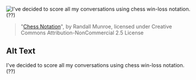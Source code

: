 ![I've decided to score all my conversations using chess win-loss notation. (??)](https://imgs.xkcd.com/comics/chess_notation.png)
> "[Chess Notation](https://xkcd.com/1800/)", by Randall Munroe, licensed under Creative Commons Attribution-NonCommercial 2.5 License

## Alt Text
I've decided to score all my conversations using chess win-loss notation. (??)
